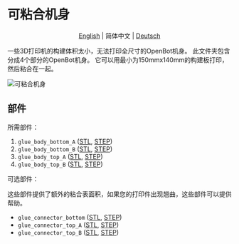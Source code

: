 # 可粘合机身

<p align="center">
  <a href="README.md">English</a> |
  <span>简体中文</span> |
  <a href="README.de-DE.md">Deutsch</a>
</p>

一些3D打印机的构建体积太小，无法打印全尺寸的OpenBot机身。
此文件夹包含分成4个部分的OpenBot机身。
它可以用最小为150mmx140mm的构建板打印，然后粘合在一起。

![可粘合机身](../../../../docs/images/glue_body.jpg)

## 部件

所需部件：

1) `glue_body_bottom_A` ([STL](glue_body_bottom_A.stl), [STEP](glue_body_bottom_A.step))
2) `glue_body_bottom_B` ([STL](glue_body_bottom_B.stl), [STEP](glue_body_bottom_B.step))
3) `glue_body_top_A` ([STL](glue_body_top_A.stl), [STEP](glue_body_top_A.step))
4) `glue_body_top_B` ([STL](glue_body_top_B.stl), [STEP](glue_body_top_B.step))

可选部件：

这些部件提供了额外的粘合表面积，如果您的打印件出现翘曲，这些部件可以提供帮助。

* `glue_connector_bottom` ([STL](glue_connector_bottom.stl), [STEP](glue_connector_bottom.step))
* `glue_connector_top_A` ([STL](glue_connector_top_A.stl), [STEP](glue_connector_top_A.step))
* `glue_connector_top_B` ([STL](glue_connector_top_B.stl), [STEP](glue_connector_top_B.step))